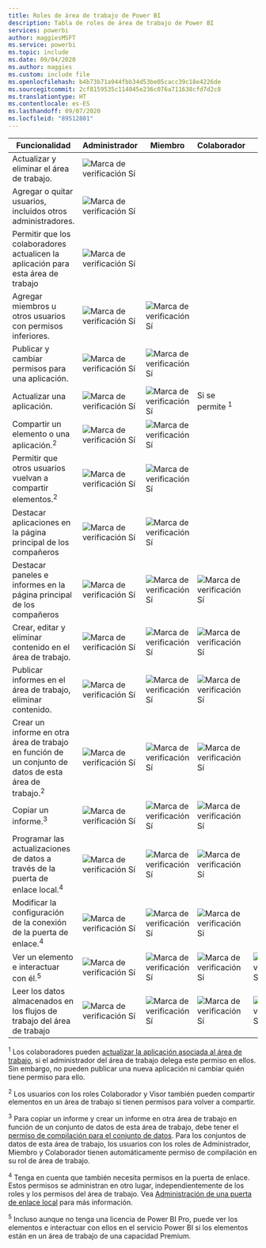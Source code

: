 ```yaml
---
title: Roles de área de trabajo de Power BI
description: Tabla de roles de área de trabajo de Power BI
services: powerbi
author: maggiesMSFT
ms.service: powerbi
ms.topic: include
ms.date: 09/04/2020
ms.author: maggies
ms.custom: include file
ms.openlocfilehash: b4b73b71a944fbb34d53be05cacc39c18e4226de
ms.sourcegitcommit: 2cf8159535c114045e236c076a711638cfd7d2c8
ms.translationtype: HT
ms.contentlocale: es-ES
ms.lasthandoff: 09/07/2020
ms.locfileid: "89512801"
---
```

|Funcionalidad   | Administrador  | Miembro  | Colaborador  | Visor |
|---|---|---|---|---|
| Actualizar y eliminar el área de trabajo.  | ![Marca de verificación Sí](media/power-bi-workspace-roles-table/green-checkmark.png) |   |   |   | 
| Agregar o quitar usuarios, incluidos otros administradores.  |  ![Marca de verificación Sí](media/power-bi-workspace-roles-table/green-checkmark.png) |   |   |   |
| Permitir que los colaboradores actualicen la aplicación para esta área de trabajo  |  ![Marca de verificación Sí](media/power-bi-workspace-roles-table/green-checkmark.png) |   |   |   |
| Agregar miembros u otros usuarios con permisos inferiores.  |  ![Marca de verificación Sí](media/power-bi-workspace-roles-table/green-checkmark.png) | ![Marca de verificación Sí](media/power-bi-workspace-roles-table/green-checkmark.png)  |   |   |
| Publicar y cambiar permisos para una aplicación. |  ![Marca de verificación Sí](media/power-bi-workspace-roles-table/green-checkmark.png) | ![Marca de verificación Sí](media/power-bi-workspace-roles-table/green-checkmark.png)  |   |   |
| Actualizar una aplicación. |  ![Marca de verificación Sí](media/power-bi-workspace-roles-table/green-checkmark.png) | ![Marca de verificación Sí](media/power-bi-workspace-roles-table/green-checkmark.png)  |  Si se permite <sup>1</sup>  |   |
| Compartir un elemento o una aplicación.<sup>2</sup> |  ![Marca de verificación Sí](media/power-bi-workspace-roles-table/green-checkmark.png) | ![Marca de verificación Sí](media/power-bi-workspace-roles-table/green-checkmark.png)  |   |   |
| Permitir que otros usuarios vuelvan a compartir elementos.<sup>2</sup> |  ![Marca de verificación Sí](media/power-bi-workspace-roles-table/green-checkmark.png) | ![Marca de verificación Sí](media/power-bi-workspace-roles-table/green-checkmark.png)  |   |   |
| Destacar aplicaciones en la página principal de los compañeros |  ![Marca de verificación Sí](media/power-bi-workspace-roles-table/green-checkmark.png) | ![Marca de verificación Sí](media/power-bi-workspace-roles-table/green-checkmark.png)  |   |   |
| Destacar paneles e informes en la página principal de los compañeros |  ![Marca de verificación Sí](media/power-bi-workspace-roles-table/green-checkmark.png) | ![Marca de verificación Sí](media/power-bi-workspace-roles-table/green-checkmark.png)  | ![Marca de verificación Sí](media/power-bi-workspace-roles-table/green-checkmark.png) |   |
| Crear, editar y eliminar contenido en el área de trabajo.  |  ![Marca de verificación Sí](media/power-bi-workspace-roles-table/green-checkmark.png) | ![Marca de verificación Sí](media/power-bi-workspace-roles-table/green-checkmark.png)  | ![Marca de verificación Sí](media/power-bi-workspace-roles-table/green-checkmark.png)  |   |
| Publicar informes en el área de trabajo, eliminar contenido.  |  ![Marca de verificación Sí](media/power-bi-workspace-roles-table/green-checkmark.png) | ![Marca de verificación Sí](media/power-bi-workspace-roles-table/green-checkmark.png)  | ![Marca de verificación Sí](media/power-bi-workspace-roles-table/green-checkmark.png)  |   |
| Crear un informe en otra área de trabajo en función de un conjunto de datos de esta área de trabajo.<sup>2</sup> |  ![Marca de verificación Sí](media/power-bi-workspace-roles-table/green-checkmark.png) | ![Marca de verificación Sí](media/power-bi-workspace-roles-table/green-checkmark.png)  | ![Marca de verificación Sí](media/power-bi-workspace-roles-table/green-checkmark.png)  |   |
| Copiar un informe.<sup>3</sup> | ![Marca de verificación Sí](media/power-bi-workspace-roles-table/green-checkmark.png) | ![Marca de verificación Sí](media/power-bi-workspace-roles-table/green-checkmark.png) | ![Marca de verificación Sí](media/power-bi-workspace-roles-table/green-checkmark.png) |  |
| Programar las actualizaciones de datos a través de la puerta de enlace local.<sup>4</sup> | ![Marca de verificación Sí](media/power-bi-workspace-roles-table/green-checkmark.png) | ![Marca de verificación Sí](media/power-bi-workspace-roles-table/green-checkmark.png) | ![Marca de verificación Sí](media/power-bi-workspace-roles-table/green-checkmark.png) |  |
| Modificar la configuración de la conexión de la puerta de enlace.<sup>4</sup> | ![Marca de verificación Sí](media/power-bi-workspace-roles-table/green-checkmark.png) | ![Marca de verificación Sí](media/power-bi-workspace-roles-table/green-checkmark.png) | ![Marca de verificación Sí](media/power-bi-workspace-roles-table/green-checkmark.png) |  |
| Ver un elemento e interactuar con él.<sup>5</sup> |  ![Marca de verificación Sí](media/power-bi-workspace-roles-table/green-checkmark.png) | ![Marca de verificación Sí](media/power-bi-workspace-roles-table/green-checkmark.png)  | ![Marca de verificación Sí](media/power-bi-workspace-roles-table/green-checkmark.png)  | ![Marca de verificación Sí](media/power-bi-workspace-roles-table/green-checkmark.png)  |
| Leer los datos almacenados en los flujos de trabajo del área de trabajo | ![Marca de verificación Sí](media/power-bi-workspace-roles-table/green-checkmark.png) | ![Marca de verificación Sí](media/power-bi-workspace-roles-table/green-checkmark.png) | ![Marca de verificación Sí](media/power-bi-workspace-roles-table/green-checkmark.png) | ![Marca de verificación Sí](media/power-bi-workspace-roles-table/green-checkmark.png) |

<sup>1</sup> Los colaboradores pueden [actualizar la aplicación asociada al área de trabajo](../collaborate-share/service-create-the-new-workspaces.md#allow-contributors-to-update-the-app), si el administrador del área de trabajo delega este permiso en ellos. Sin embargo, no pueden publicar una nueva aplicación ni cambiar quién tiene permiso para ello.

<sup>2</sup> Los usuarios con los roles Colaborador y Visor también pueden compartir elementos en un área de trabajo si tienen permisos para volver a compartir.

<sup>3</sup> Para copiar un informe y crear un informe en otra área de trabajo en función de un conjunto de datos de esta área de trabajo, debe tener el [permiso de compilación para el conjunto de datos](../connect-data/service-datasets-build-permissions.md). Para los conjuntos de datos de esta área de trabajo, los usuarios con los roles de Administrador, Miembro y Colaborador tienen automáticamente permiso de compilación en su rol de área de trabajo.

<sup>4</sup> Tenga en cuenta que también necesita permisos en la puerta de enlace. Estos permisos se administran en otro lugar, independientemente de los roles y los permisos del área de trabajo. Vea [Administración de una puerta de enlace local](https://docs.microsoft.com/data-integration/gateway/service-gateway-manage) para más información.

<sup>5</sup> Incluso aunque no tenga una licencia de Power BI Pro, puede ver los elementos e interactuar con ellos en el servicio Power BI si los elementos están en un área de trabajo de una capacidad Premium.

